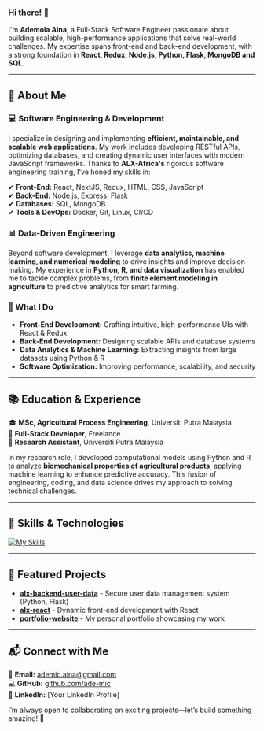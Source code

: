 ### Hi there! 👋  

I'm **Ademola Aina**, a Full-Stack Software Engineer passionate about building scalable, high-performance applications that solve real-world challenges. My expertise spans front-end and back-end development, with a strong foundation in **React, Redux, Node.js, Python, Flask, MongoDB and SQL**.  

---

## 🚀 About Me  

### 💻 Software Engineering & Development  
I specialize in designing and implementing **efficient, maintainable, and scalable web applications**. My work includes developing RESTful APIs, optimizing databases, and creating dynamic user interfaces with modern JavaScript frameworks. Thanks to **ALX-Africa's** rigorous software engineering training, I've honed my skills in:  

✔ **Front-End:** React, NextJS, Redux, HTML, CSS, JavaScript  
✔ **Back-End:** Node.js, Express, Flask  
✔ **Databases:** SQL, MongoDB  
✔ **Tools & DevOps:** Docker, Git, Linux, CI/CD  

### 📊 Data-Driven Engineering  
Beyond software development, I leverage **data analytics, machine learning, and numerical modeling** to drive insights and improve decision-making. My experience in **Python, R, and data visualization** has enabled me to tackle complex problems, from **finite element modeling in agriculture** to predictive analytics for smart farming.  

### 🎯 What I Do  
- **Front-End Development:** Crafting intuitive, high-performance UIs with React & Redux  
- **Back-End Development:** Designing scalable APIs and database systems  
- **Data Analytics & Machine Learning:** Extracting insights from large datasets using Python & R  
- **Software Optimization:** Improving performance, scalability, and security  

---

## 📚 Education & Experience  

🎓 **MSc, Agricultural Process Engineering**, Universiti Putra Malaysia  
💼 **Full-Stack Developer**, Freelance  
💼 **Research Assistant**, Universiti Putra Malaysia  

In my research role, I developed computational models using Python and R to analyze **biomechanical properties of agricultural products**, applying machine learning to enhance predictive accuracy. This fusion of engineering, coding, and data science drives my approach to solving technical challenges.  

---

## 🔧 Skills & Technologies  

[![My Skills](https://skillicons.dev/icons?i=react,redux,nodejs,python,flask,postgres,mongodb,docker,git,linux&perline=8)](https://skillicons.dev)  

---

## 🌟 Featured Projects  

- **[alx-backend-user-data](https://github.com/ade-mic/alx-backend-user-data)** - Secure user data management system (Python, Flask)  
- **[alx-react](https://github.com/ade-mic/alx-react)** - Dynamic front-end development with React  
- **[portfolio-website](https://github.com/ade-mic/portfolio-website)** - My personal portfolio showcasing my work  

---

## 📬 Connect with Me  

📧 **Email:** ademic.aina@gmail.com  
💻 **GitHub:** [github.com/ade-mic](https://github.com/ade-mic)  
🔗 **LinkedIn:** [Your LinkedIn Profile]  

I’m always open to collaborating on exciting projects—let’s build something amazing! 🚀
